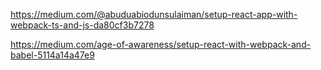 https://medium.com/@abuduabiodunsulaiman/setup-react-app-with-webpack-ts-and-js-da80cf3b7278

https://medium.com/age-of-awareness/setup-react-with-webpack-and-babel-5114a14a47e9